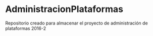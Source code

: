 # AdministracionPlataformas
Repositorio creado para almacenar el proyecto de administración de plataformas 2016-2
